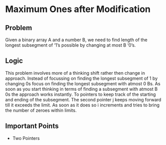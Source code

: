 # Maximum Ones after Modification

## Problem

Given a binary array A and a number B, we need to find length of the longest subsegment of ‘1’s possible by changing at most B ‘0’s.

## Logic

This problem involves more of a thinking shift rather then change in approach. Instead of focussing on finding the longest subsegment of 1 by changing 0s focus on finding the longest subsegment with atmost 0 Bs. As soon as you start thinking in terms of finding a subsegment with atmost B 0s the approach works instantly. To pointers to keep track of the starting and ending of the subsegment. The second pointer j keeps moving forward till it exceeds the limit. As soon as it does so i increments and tries to bring the number of zeroes within limits.

## Important Points

- Two Pointers

